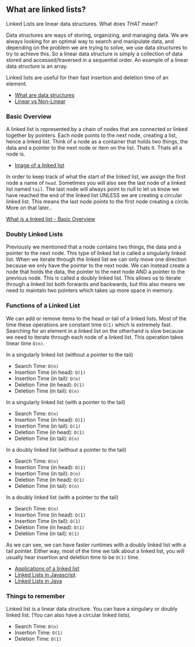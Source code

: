 ## What are linked lists?

Linked Lists are linear data structures. What does *THAT* mean?

Data structures are ways of storing, organizing, and managing data. We are always looking for an optimal way to search and manipulate data, and depending on the problem we are trying to solve, we use data structures to try to achieve this. So a linear data structure is simply a collection of data stored and accessed/traversed in a sequential order. An example of a linear data structure is an array.

Linked lists are useful for their fast insertion and deletion time of an element.

* [What are data structures](https://news.codecademy.com/why-data-structures/)
* [Linear vs Non-Linear](https://techdifferences.net/wp-content/uploads/2019/06/datasturcture-classification.jpg)

### Basic Overview

A linked list is represented by a chain of nodes that are connected or linked together by pointers. Each node points to the next node, creating a list, hence a linked list. Think of a node as a container that holds two things, the data and a pointer to the next node or item on the list. Thats it. Thats all a node is. 

* [Image of a linked list](https://encrypted-tbn0.gstatic.com/images?q=tbn%3AANd9GcQuRHwe1jKenn55_ws05-I9IkvFNOpf6CyVSG4NOqpRW68HsOgI)

In order to keep track of what the start of the linked list, we assign the first node a name of `head`. Sometimes you will also see the last node of a linked list named `tail`. The last node will always point to null to let us know we have reached the end of the linked list UNLESS we are creating a circular linked list. This means the last node points to the first node creating a circle. More on that later..


[What is a linked list - Basic Overview](https://www.educative.io/edpresso/what-is-a-linked-list)

### Doubly Linked Lists

Previously we mentioned that a node contains two things, the data and a pointer to the next node. This type of linked list is called a singularly linked list. When we iterate through the linked list we can only move one direction because we only have the pointer to the next node. We can instead create a node that holds the data, the pointer to the next node AND a pointer to the previous node. This is called a doubly linked list. This allows us to iterate through a linked list both forwards and backwards, but this also means we need to maintain two pointers which takes up more space in memory. 

### Functions of a Linked List

We can add or remove items to the head or tail of a linked lists. Most of the time these operations are constant time `O(1)` which is extremely fast. Searching for an element in a linked list on the otherhand is slow because we need to iterate through each node of a linked list. This operation takes linear time `O(n)`. 

In a singularly linked list (without a pointer to the tail)
* Search Time: `O(n)`
* Insertion Time (in head): `O(1)`
* Insertion Time (in tail): `O(n)`
* Deletion Time (in head): `O(1)`
* Deletion Time (in tail): `O(n)` 

In a singularly linked list (with a pointer to the tail)
* Search Time: `O(n)`
* Insertion Time (in head): `O(1)`
* Insertion Time (in tail): `O(1)` 
* Deletion Time (in head): `O(1)`
* Deletion Time (in tail): `O(n)`

In a doubly linked list (without a pointer to the tail)
* Search Time: `O(n)`
* Insertion Time (in head): `O(1)`
* Insertion Time (in tail): `O(n)` 
* Deletion Time (in head): `O(1)`
* Deletion Time (in tail): `O(n)` 

In a doubly linked list (with a pointer to the tail)
* Search Time: `O(n)`
* Insertion Time (in head): `O(1)`
* Insertion Time (in tail): `O(1)` 
* Deletion Time (in head): `O(1)`
* Deletion Time (in tail): `O(1)`

As we can see, we can have faster runtimes with a doubly linked list with a tail pointer. Either way, most of the time we talk about a linked list, you will usually hear insertion and deletion time to be `O(1)` time.


* [Applications of a linked list](https://www.geeksforgeeks.org/applications-of-linked-list-data-structure/)
* [Linked Lists in Javascript](https://codeburst.io/linked-lists-in-javascript-es6-code-part-1-6dd349c3dcc3)
* [Linked Lists in Java](https://www.cs.cmu.edu/~adamchik/15-121/lectures/Linked%20Lists/linked%20lists.html)

### Things to remember
Linked list is a linear data structure. 
You can have a singulary or doubly linked list. (You can also have a circular linked lists).

* Search Time: `O(n)`
* Insertion Time: `O(1)`
* Deletion Time: `O(1)`
